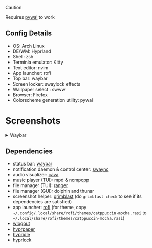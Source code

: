 > [!CAUTION]
> Requires [pywal](https://github.com/dylanaraps/pywal) to work

## Config Details

-   OS: Arch Linux
-   DE/WM: Hyprland
-   Shell: zsh
-   Terminla emulator: Kitty
-   Text editor: nvim
-   App launcher: rofi
-   Top bar: waybar
-   Screen locker: swaylock effects
-   Wallpaper select : swww
-   Browser: Firefox
-   Colorscheme generation utility: pywal

# Screenshots

<details>
<summary>Waybar</summary>

![shot-1](screenshots/waybar1.png)
![shot-2](screenshots/waybar2.png)
![shot-3](screenshots/waybar3.png)

</details>

## Dependencies

-   status bar: [waybar](https://github.com/Alexays/Waybar)
-   notification daemon & control center: [swaync](https://github.com/ErikReider/SwayNotificationCenter)
-   audio visualizer: [cava](https://github.com/karlstav/cava)
-   music player (TUI): mpd & ncmpcpp
-   file manager (TUI): [ranger](https://google.com)
-   file manager (GUI): dolphin and thunar
-   screenshot helper: [grimblast](https://github.com/hyprwm/contrib/tree/main/grimblast) (do `grimblast check` to see if its dependencies are satisfied)
-   app launcher: [rofi](https://github.com/lbonn/rofi) (for theme, copy `~/.config/.local/share/rofi/themes/catppuccin-mocha.rasi` to `~/.local/share/rofi/themes/catppuccin-mocha.rasi`)
-   [wlogout](https://github.com/ArtsyMacaw/wlogout)
-   [hyprpaper](https://github.com/hyprwm/hyprpaper)
-   [hypridle](https://github.com/hyprwm/hypridle)
-   [hyprlock](https://github.com/hyprwm/hyprlock)
